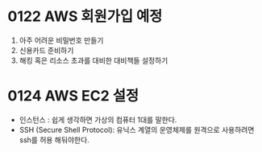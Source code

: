 0122 AWS 회원가입 예정
=========================
1. 아주 어려운 비밀번호 만들기
2. 신용카드 준비하기
3. 해킹 혹은 리소스 초과를 대비한 대비책들 설정하기

0124 AWS EC2 설정
==================
- 인스턴스 : 쉽게 생각하면 가상의 컴퓨터 1대를 말한다.
- SSH (Secure Shell Protocol): 유닉스 계열의 운영체제를 원격으로 사용하려면 ssh를 허용 해둬야한다.

